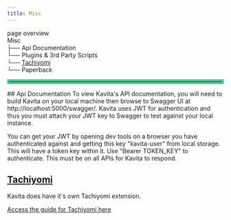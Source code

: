 ```yaml
---
title: Misc
---
```


page overview<br/>
Misc<br/>
├── Api Documentation<br/>
└── Plugins & 3rd Party Scripts<br/>
    └── [Tachiyomi](./tachiyomi)<br/>
    └── Paperback<br/>

<hr style="border:5px solid #4ac694"> </hr>
## Api Documentation
To view Kavita's API documentation, you will need to build Kavita on your local machine then browse to Swagger UI at http://localhost:5000/swagger/. Kavita uses JWT for authentication and thus you must attach your JWT key to Swagger to test against your local instance.

You can get your JWT by opening dev tools on a browser you have authenticated against and getting this key "kavita-user" from local storage. This will have a token key within it. Use "Bearer TOKEN_KEY" to authenticate. This must be on all APIs for Kavita to respond.

## [Tachiyomi](./tachiyomi)
Kavita does have it's own Tachiyomi extension. 

[Access the guide for Tachiyomi here](./Tachiyomi)